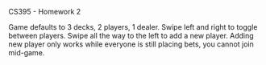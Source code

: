 CS395 - Homework 2

Game defaults to 3 decks, 2 players, 1 dealer.
Swipe left and right to toggle between players.
Swipe all the way to the left to add a new player.
Adding new player only works while everyone is still placing bets, you cannot join mid-game.
